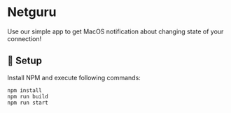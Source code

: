 # Netguru

Use our simple app to get MacOS notification about changing state of your connection!

## :hammer: Setup

Install NPM and execute following commands:

```
npm install
npm run build
npm run start
```
